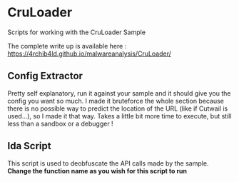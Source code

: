 # CruLoader
 Scripts for working with the CruLoader Sample

The complete write up is available here : https://4rchib4ld.github.io/malwareanalysis/CruLoader/

## Config Extractor

Pretty self explanatory, run it against your sample and it should give you the config you want so much.
I made it bruteforce the whole section because there is no possible way to predict the location of the URL (like if Cutwail is used...), so I made it that way. Takes a little bit more time to execute, but still less than a sandbox or a debugger !

## Ida Script

This script is used to deobfuscate the API calls made by the sample.
**Change the function name as you wish for this script to run**
